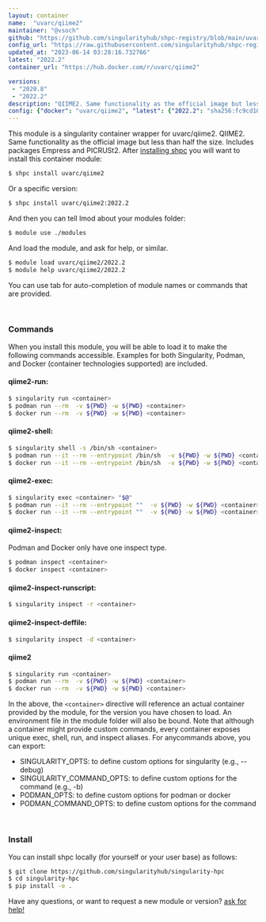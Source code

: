 ```yaml
---
layout: container
name:  "uvarc/qiime2"
maintainer: "@vsoch"
github: "https://github.com/singularityhub/shpc-registry/blob/main/uvarc/qiime2/container.yaml"
config_url: "https://raw.githubusercontent.com/singularityhub/shpc-registry/main/uvarc/qiime2/container.yaml"
updated_at: "2023-06-14 03:28:16.732766"
latest: "2022.2"
container_url: "https://hub.docker.com/r/uvarc/qiime2"

versions:
 - "2020.8"
 - "2022.2"
description: "QIIME2. Same functionality as the official image but less than half the size. Includes packages Empress and PICRUSt2."
config: {"docker": "uvarc/qiime2", "latest": {"2022.2": "sha256:fc9cd107f07edeacdc1d1a633cfd0546bb982c3f6f40fc0fb721954589ea13f8"}, "tags": {"2020.8": "sha256:7b380f190ae5de431a9b350b6b7edef1bc718e5d2fc4412a543a7201d95c4999", "2022.2": "sha256:fc9cd107f07edeacdc1d1a633cfd0546bb982c3f6f40fc0fb721954589ea13f8"}, "filter": ["2021*"], "maintainer": "@vsoch", "url": "https://hub.docker.com/r/uvarc/qiime2", "description": "QIIME2. Same functionality as the official image but less than half the size. Includes packages Empress and PICRUSt2."}
---
```


This module is a singularity container wrapper for uvarc/qiime2.
QIIME2. Same functionality as the official image but less than half the size. Includes packages Empress and PICRUSt2.
After [installing shpc](#install) you will want to install this container module:


```bash
$ shpc install uvarc/qiime2
```

Or a specific version:

```bash
$ shpc install uvarc/qiime2:2022.2
```

And then you can tell lmod about your modules folder:

```bash
$ module use ./modules
```

And load the module, and ask for help, or similar.

```bash
$ module load uvarc/qiime2/2022.2
$ module help uvarc/qiime2/2022.2
```

You can use tab for auto-completion of module names or commands that are provided.

<br>

### Commands

When you install this module, you will be able to load it to make the following commands accessible.
Examples for both Singularity, Podman, and Docker (container technologies supported) are included.

#### qiime2-run:

```bash
$ singularity run <container>
$ podman run --rm  -v ${PWD} -w ${PWD} <container>
$ docker run --rm  -v ${PWD} -w ${PWD} <container>
```

#### qiime2-shell:

```bash
$ singularity shell -s /bin/sh <container>
$ podman run --it --rm --entrypoint /bin/sh  -v ${PWD} -w ${PWD} <container>
$ docker run --it --rm --entrypoint /bin/sh  -v ${PWD} -w ${PWD} <container>
```

#### qiime2-exec:

```bash
$ singularity exec <container> "$@"
$ podman run --it --rm --entrypoint ""  -v ${PWD} -w ${PWD} <container> "$@"
$ docker run --it --rm --entrypoint ""  -v ${PWD} -w ${PWD} <container> "$@"
```

#### qiime2-inspect:

Podman and Docker only have one inspect type.

```bash
$ podman inspect <container>
$ docker inspect <container>
```

#### qiime2-inspect-runscript:

```bash
$ singularity inspect -r <container>
```

#### qiime2-inspect-deffile:

```bash
$ singularity inspect -d <container>
```



#### qiime2

```bash
$ singularity run <container>
$ podman run --rm  -v ${PWD} -w ${PWD} <container>
$ docker run --rm  -v ${PWD} -w ${PWD} <container>
```


In the above, the `<container>` directive will reference an actual container provided
by the module, for the version you have chosen to load. An environment file in the
module folder will also be bound. Note that although a container
might provide custom commands, every container exposes unique exec, shell, run, and
inspect aliases. For anycommands above, you can export:

 - SINGULARITY_OPTS: to define custom options for singularity (e.g., --debug)
 - SINGULARITY_COMMAND_OPTS: to define custom options for the command (e.g., -b)
 - PODMAN_OPTS: to define custom options for podman or docker
 - PODMAN_COMMAND_OPTS: to define custom options for the command

<br>

### Install

You can install shpc locally (for yourself or your user base) as follows:

```bash
$ git clone https://github.com/singularityhub/singularity-hpc
$ cd singularity-hpc
$ pip install -e .
```

Have any questions, or want to request a new module or version? [ask for help!](https://github.com/singularityhub/singularity-hpc/issues)